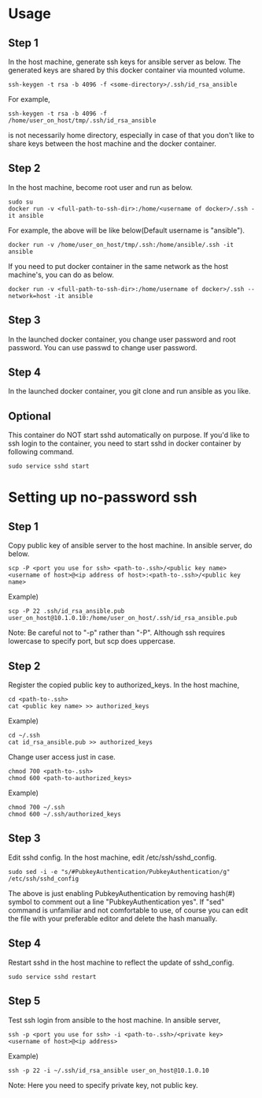 # Usage

## Step 1
In the host machine, generate ssh keys for ansible server as below. The generated keys are shared by this docker container via mounted volume.
```
ssh-keygen -t rsa -b 4096 -f <some-directory>/.ssh/id_rsa_ansible
```
For example,
```
ssh-keygen -t rsa -b 4096 -f /home/user_on_host/tmp/.ssh/id_rsa_ansible
```
<some-directory> is not necessarily home directory, especially in case of
that you don't like to share keys between the host machine and the docker container.

## Step 2
In the host machine, become root user and run as below.
```
sudo su
docker run -v <full-path-to-ssh-dir>:/home/<username of docker>/.ssh -it ansible
```
For example, the above will be like below(Default username is "ansible").
```
docker run -v /home/user_on_host/tmp/.ssh:/home/ansible/.ssh -it ansible
```

If you need to put docker container in the same network as
the host machine's, you can do as below.
```
docker run -v <full-path-to-ssh-dir>:/home/username of docker>/.ssh --network=host -it ansible
```

## Step 3
In the launched docker container, you change user password and root password. You can use passwd to change user password.

## Step 4
In the launched docker container, you git clone and run ansible as you like.

## Optional
This container do NOT start sshd automatically on purpose. If you'd like to ssh login to the container, you need to start sshd in docker container by following command.
```
sudo service sshd start
```

# Setting up no-password ssh
## Step 1
Copy public key of ansible server to the host machine. In ansible server, do below.
```
scp -P <port you use for ssh> <path-to-.ssh>/<public key name> <username of host>@<ip address of host>:<path-to-.ssh>/<public key name>
```
Example)
```
scp -P 22 .ssh/id_rsa_ansible.pub user_on_host@10.1.0.10:/home/user_on_host/.ssh/id_rsa_ansible.pub
```
Note: Be careful not to "-p" rather than "-P". Although ssh requires lowercase to specify port, but scp does uppercase.

## Step 2
Register the copied public key to authorized_keys. In the host machine,
```
cd <path-to-.ssh>
cat <public key name> >> authorized_keys
```
Example)
```
cd ~/.ssh
cat id_rsa_ansible.pub >> authorized_keys
```

Change user access just in case.
```
chmod 700 <path-to-.ssh>
chmod 600 <path-to-authorized_keys>
```
Example)
```
chmod 700 ~/.ssh
chmod 600 ~/.ssh/authorized_keys
```

## Step 3
Edit sshd config. In the host machine, edit /etc/ssh/sshd_config.
```
sudo sed -i -e "s/#PubkeyAuthentication/PubkeyAuthentication/g" /etc/ssh/sshd_config
```
The above is just enabling PubkeyAuthentication by removing hash(#) symbol to comment out a line "PubkeyAuthentication yes". If "sed" command is unfamiliar and not comfortable to use, of course you can edit the file with your preferable editor and delete the hash manually.

## Step 4
Restart sshd in the host machine to reflect the update of sshd_config.
```
sudo service sshd restart
```

## Step 5
Test ssh login from ansible to the host machine. In ansible server,
```
ssh -p <port you use for ssh> -i <path-to-.ssh>/<private key> <username of host>@<ip address>
```
Example)
```
ssh -p 22 -i ~/.ssh/id_rsa_ansible user_on_host@10.1.0.10
```
Note: Here you need to specify private key, not public key.